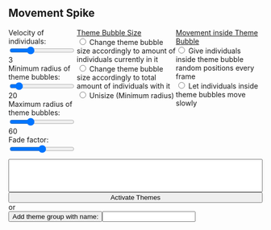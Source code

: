 ## Movement Spike

<div id="upperPanel" class="flexRow">
  <div class="slidecontainer" height="30px">
    <div class="float-left">
      Velocity of individuals: 
      <input type="range" min="0" max="10" value="3" step="1" class="slider" id="velocity-slider">
    </div>
    <div id="velocity-text">
      3
    </div>
    <div class="float-left">
      Minimum radius of theme bubbles: 
      <input type="range" min="1" max="200" value="20" step="1" class="slider" id="min-radius-slider">
    </div>
    <div id="min-radius-text">
      20
    </div>
    <div class="float-left">
      Maximum radius of theme bubbles: 
      <input type="range" min="1" max="200" value="60" step="1" class="slider" id="max-radius-slider">
    </div>
    <div id="max-radius-text">
      60
    </div>
    <div class="float-left">
      Fade factor: 
      <input type="range" min="0" max="100" value="50" step="1" class="slider" id="fade-factor-slider">
      </div>
  </div>
  <div id="preferencePanel" class="flexRow"> 
    <div id="themeBubbleSizeSelect">
    <u> Theme Bubble Size </u> <br>
      <input type="radio" id="singleTheme" name="singleTheme" value="singleTheme">
      <label for="singleTheme"> Change theme bubble size accordingly to amount of individuals currently in it</label><br>
      <input type="radio" id="totalCountTheme" name="totalCountTheme" value="totalCountTheme">
      <label for="totalCountTheme"> Change theme bubble size accordingly to total amount of individuals with it</label><br>
      <input type="radio" id="unisize" name="unisize" value="unisize">
      <label for="unisize"> Unisize (Minimum radius)</label><br>
    </div>
    <div id="movementInsideThemeBubble">
    <u> Movement inside Theme Bubble </u> <br>
      <input type="radio" id="randomMovement" name="randomMovement" value="randomMovement">
      <label for="randomMovement"> Give individuals inside theme bubble random positions every frame </label><br>
      <input type="radio" id="smallMovement" name="smallMovement" value="smallMovement">
      <label for="smallMovement"> Let individuals inside theme bubbles move slowly</label><br>
    </div>
  </div>
</div>

<div id="divCanvas">
  <div id="leftPanel">
    <div id="selectDiv" class="flexColumn">
      <select multiple id="activate-themes-select"></select>
      <button id="themes-select-button"> Activate Themes</button> 
      or
      <div class="flexRow" id="buttonRowDiv"> 
        <button id="group-selected-themes-button"> Add theme group with name:     </button> 
        <input type="text" id="theme-group-name" name="theme-group-name">
      </div>
   </div>
    <svg id="not-active"></svg>
 </div>
  <canvas id="my-canvas"></canvas>
  <svg id="svg"></svg>
</div>



<style>
circle, .circle {
	fill: #b36;
	fill-opacity: 0.8;
}

.circleForm {
  opacity: 0.4;
}


.flexColumn {
  display: flex;
  flex-direction: column;
}

.flexRow {
  display: flex;
  flex-direction: row;
}

.float-left {
  float: left;
}

.slidecontainer {
  padding-bottom: 10px;
}

#activate-themes-select option {
    font-size: 16px;
    padding: 5px;
    background: #ffffff;
}
</style>

<script>
import { AVFParser } from "https://lively-kernel.org/voices/parsing-data/avf-parser.js"
import ForcesStructure from "https://lively-kernel.org/lively4/BP2019RH1/scratch/forces_spike/forces-structure.js"
import CenterCoordinatesForGroups from "https://lively-kernel.org/lively4/BP2019RH1/scratch/forces_spike/center-coordinates.js"
import d3 from "src/external/d3.v5.js";
import d3Hull from "https://d3js.org/d3-polygon.v1.min.js"
import { ReGL } from "./movement-regl-point-wrapper.js"

// Draw svg constants
const MAX_WIDTH = 1600
const MAX_HEIGHT = 1000
const Z_INDEX = 5

// Point constants
const POINT_SIZE = 7

// Center constants
var CENTER_RADIUS = 50
var MAX_RADIUS = 50
var inactive_radius = 35

// Movement constants
var STEP_SIZE = 4

var divCanvas = lively.query(this, "#divCanvas")
var canvas = lively.query(this, "#my-canvas")
canvas.width = MAX_WIDTH
canvas.height = MAX_HEIGHT
canvas.style.position = "absolute"
//const canvas = this.parentElement.querySelector('canvas')
//const ctx = canvas.getContext('2d')

var svg = lively.query(this, '#svg')
svg.style.position = "absolute"
svg.style.width = MAX_WIDTH
svg.style.height = MAX_HEIGHT
svg.style.zIndex = Z_INDEX

var activeDrawBorders = {min_width: MAX_WIDTH * 0.2, max_width: MAX_WIDTH, min_height: 0, max_height: MAX_HEIGHT }
var inactiveDrawBorders = {min_width: 0, max_width: MAX_WIDTH * 0.2, min_height: MAX_HEIGHT * 0.4, max_height: MAX_HEIGHT }

var themesDict = {}

var leftPanel = lively.query(this, "#leftPanel")
leftPanel.style.position = "absolute"
leftPanel.style.float = "left"
leftPanel.style.width = MAX_WIDTH * 0.2 + "px"
leftPanel.style.height = MAX_HEIGHT + "px"


var notActiveSvg = lively.query(this, "#not-active")
//notActiveSvg.style.width = "auto"
notActiveSvg.style.height = MAX_HEIGHT * 0.6 
notActiveSvg.style.width = leftPanel.style.width
notActiveSvg.margin = "10px"
notActiveSvg.style.border = "1px solid black"


var themeSelect = lively.query(this, "#activate-themes-select")
themeSelect.size = 10
themeSelect.style.zIndex = svg.style.zIndex + 1

var selectThemesButton = lively.query(this, "#themes-select-button")
selectThemesButton.style.zIndex = svg.style.zIndex + 1

var groupThemesButton = lively.query(this, "#group-selected-themes-button")
groupThemesButton.style.zIndex = svg.style.zIndex + 1

var groupThemeName = lively.query(this, "#theme-group-name")
groupThemeName.style.zIndex = svg.style.zIndex + 1

var velocitySlider = lively.query(this, "#velocity-slider")
var velocityText = lively.query(this, "#velocity-text")

var minRadiusSlider = lively.query(this, "#min-radius-slider")
var minRadiusText = lively.query(this, "#min-radius-text")

var maxRadiusSlider = lively.query(this, "#max-radius-slider")
var maxRadiusText = lively.query(this, "#max-radius-text")

var fadeFactorSlider = lively.query(this, "#fade-factor-slider")


var singleThemeBubbleSize = lively.query(this, '#singleTheme')
var totalCountThemeBubbleSize = lively.query(this, '#totalCountTheme')
var themeBubbleSizeSelect = lively.query(this, '#themeBubbleSizeSelect')
var unisizeThemeBubbleSize = lively.query(this, "#unisize")
unisizeThemeBubbleSize.checked = true

var randomMovementSelect = lively.query(this, "#randomMovement")
randomMovementSelect.checked = true
var smallMovementSelect = lively.query(this, "#smallMovement")

var d3Svg = d3.select(svg)
var width = svg.width
var height = svg.height

var curThemeBubbleSizeStyle = "unisize"
var curInsideThemeBubbleStrategy = "randomMovement"

var fadeFactor = 50
var maximumWaitTime = 1000 // 1 sec - for one aging step 


// initialize context

var world = this
var context = canvas.getContext("webgl") 

// initialize helper objects

var regl = new ReGL(context)

var fbo = regl.regl.framebuffer({
    width: MAX_WIDTH,
    height: MAX_HEIGHT,
    colorFormat: 'rgba',
    depth: false,
    stencil: false,
  })
  
var pastFbo = regl.regl.framebuffer({
    width: MAX_WIDTH,
    height: MAX_HEIGHT,
    colorFormat: 'rgba',
    depth: false,
    stencil: false,
  })
  
  
const drawFbo = regl.regl({
    framebuffer: fbo,
    frag: `
      precision mediump float;
      varying vec4 fragColor;
      
      void main () {
        float r = 0.0, delta = 0.0, alpha = 1.0;
        vec2 cxy = 2.0 * gl_PointCoord - 1.0;
        r = dot(cxy, cxy);

        if (r > 1.0) {
          discard;
         //gl_FragColor = vec4(0.0,0.0,0.0, 0.2);
        //} else if (r > 0.8) {
          //gl_FragColor = vec4(0.0, 0.0, 0.0, 1);
        } else {
          gl_FragColor = vec4(fragColor[0], fragColor[1], fragColor[2], 0.5);
        }
      }`,
    vert: `
      precision mediump float;
      attribute vec2 position;
      attribute float pointWidth;
      attribute vec4 color;

      varying vec4 fragColor;
      uniform float stageWidth;
      uniform float stageHeight;

      // helper function to transform from pixel space to normalized
      // device coordinates (NDC). In NDC (0,0) is the middle,
      // (-1, 1) is the top left and (1, -1) is the bottom right.
      // Stolen from Peter Beshai's great blog post:
      // http://peterbeshai.com/beautifully-animate-points-with-webgl-and-regl.html
      vec2 normalizeCoords(vec2 position) {
        // read in the positions into x and y vars
        float x = position[0];
        float y = position[1];

        return vec2(
          2.0 * ((x / stageWidth) - 0.5),
          // invert y to treat [0,0] as bottom left in pixel space
          -(2.0 * ((y / stageHeight) - 0.5)));
      }

      void main () {
        gl_PointSize = pointWidth;
        gl_Position = vec4(normalizeCoords(position), 0, 1);
        fragColor = color;
      }`,
      attributes: {
        position: function(context, props) {
          return props.points.map(function(point) {
            return [point.drawing.x, point.drawing.y];
          });
        },
        color: function(context, props) {
          return props.points.map(function(point) {
            let c = point.drawing.color
            return [c.r/255.0, c.g/255.0, c.b/255.0, c.opacity];
          });
        },
        pointWidth: function(context, props) {
          return props.points.map(function(point) {
            return point.drawing.size;
          });
        }
      },

      uniforms: {
        stageWidth: regl.regl.context("drawingBufferWidth"),
        stageHeight: regl.regl.context("drawingBufferHeight"),
      },

      count: function(context, props) {
        return props.points.length;
      },
      primitive: "points"
      
  })


const saveToPastBuffer = regl.regl({
    framebuffer: pastFbo,
    frag: `
    precision mediump float;
    uniform sampler2D texture;
    uniform float opacity;
    varying vec2 uv;
    void main () {
    
      gl_FragColor = vec4(floor(255.0 * texture2D(texture,uv) * opacity) / 255.0);
    }`,

    vert: `
    precision mediump float;
    attribute vec2 position;
    varying vec2 uv;
    void main () {
      uv = vec2(1.0 - position.x, 1.0 - position.y);
      gl_Position = vec4(1.0 - 2.0 * position, 0, 1);
    }`,

    attributes: {
      position: [
        -2, 0,
        0, -2,
        2, 2]
    },
    uniforms: {
      texture: fbo,
      opacity: regl.regl.prop('opacity')
    },
    count: 3    
})
  
const drawBuffer = (sourceBuffer, targetBuffer) => regl.regl({
    framebuffer: targetBuffer,
    frag: `
    precision mediump float;
    uniform sampler2D texture;
    varying vec2 uv;
    void main () {
      gl_FragColor = texture2D(texture, uv);
    }`,

    vert: `
    precision mediump float;
    attribute vec2 position;
    varying vec2 uv;
    void main () {
      uv = vec2(1.0 - position.x, 1.0 - position.y);
      gl_Position = vec4(1.0 - 2.0 * position, 0, 1);
    }`,

    attributes: {
      position: [
        -2, 0,
        0, -2,
        2, 2]
    },

    uniforms: {
      texture: sourceBuffer
    },
    count: 3    
})

const clearBuffer = (buffer) => regl.regl.clear({
        color: [1.0, 1.0, 1.0, 1.0],
        depth: 1,
        stencil: 0,
        framebuffer: buffer
  })

const clearCanvas = clearBuffer(pastFbo)
const drawPastToCurrent = drawBuffer(pastFbo, fbo)
const drawCurrentToScreen = drawBuffer(fbo, null)

var node
var themes
var activeThemeCounts = {}
var d3Centers = [];
var individuals = []

velocitySlider.oninput = function() {
  let value = this.value
  velocityText.innerHTML = value
  STEP_SIZE = +value
};

minRadiusSlider.oninput = function() {
  let value = this.value
  minRadiusText.innerHTML = value
  CENTER_RADIUS = +value
  updateNodes()
};

maxRadiusSlider.oninput = function() {
  let value = this.value
  maxRadiusText.innerHTML = value
  MAX_RADIUS = +value
  updateNodes()
};

fadeFactorSlider.oninput = function() {
  let value = this.value
  fadeFactor = +value
};

singleThemeBubbleSize.onclick = function(){
  if (singleThemeBubbleSize.checked) {
    curThemeBubbleSizeStyle = "singleTheme"
    totalCountThemeBubbleSize.checked = false
    unisizeThemeBubbleSize.checked = false
  } else {
    curThemeBubbleSizeStyle = "unisize"
    unisizeThemeBubbleSize.checked = true
  }
  updateNodes()
};

totalCountThemeBubbleSize.onclick = function(){
  if (totalCountThemeBubbleSize.checked) {
    curThemeBubbleSizeStyle = "totalCountTheme"
    singleThemeBubbleSize.checked = false
    unisizeThemeBubbleSize.checked = false
  } else {
    curThemeBubbleSizeStyle = "unisize"
    unisizeThemeBubbleSize.checked = true
  }
  updateNodes()
};

unisizeThemeBubbleSize.onclick = function(){
  if (unisizeThemeBubbleSize.checked) {
    curThemeBubbleSizeStyle = "unisize"
    singleThemeBubbleSize.checked = false
    totalCountThemeBubbleSize.checked = false
  } else {
    unisizeThemeBubbleSize.checked = true
    lively.notify("To disable unisize Theme Bubble Size select other Theme Bubble Size option.")
  }
  updateNodes()
}

randomMovementSelect.onclick = function(){
  if (randomMovementSelect.checked) {
    curInsideThemeBubbleStrategy = "randomMovement"
    smallMovementSelect.checked = false
  } else {
    curInsideThemeBubbleStrategy = "smallMovement"
    smallMovementSelect.checked = true
  }
};

smallMovementSelect.onclick = function(){
  if (smallMovementSelect.checked) {
    curInsideThemeBubbleStrategy = "smallMovement"
    randomMovementSelect.checked = false
  } else {
    curInsideThemeBubbleStrategy = "randomMovement"
    randomMovementSelect.checked = true
  }
};


 
(async () => {
  let data = await AVFParser.loadCovidData();
  individuals = data
  let points = initData(individuals)
  /*for (var i = 0; i < 20; i++) {
    individuals = individuals.concat(data)
  }*/
  themes = individuals.map( individual => individual.themes['L3'])
  themes = new Set(themes.flat())
  themes = Array.from(themes)
  themes.sort()
  
  themes.forEach(theme => themeSelect.options[themeSelect.options.length] = new Option(theme))
  themes.push("no_active_theme")
  


  themes.forEach(theme => {
    themesDict[theme] = getRandomCoords(inactiveDrawBorders.min_width, inactiveDrawBorders.max_width, inactiveDrawBorders.min_height, inactiveDrawBorders.max_height)
    themesDict[theme]["active"] = false
    themesDict[theme]["radius"] = themesDict[theme].active? CENTER_RADIUS : inactive_radius
    themesDict[theme]["grouped"] = false
    themesDict[theme]["group"] = false
    themesDict[theme]["tag"] = ""
  })
  
  Object.keys(themesDict).forEach(theme => {
    let elem = themesDict[theme]
        elem["theme"] = theme
        d3Centers.push(elem)
  })
  
    activeThemeCounts = calculateActiveThemeCounts(themes, individuals)

  
  node = d3Svg
    .append("g")
    .selectAll(".circle")
    .data(d3Centers)
    .enter()
    .append('g')
    .classed('circle', true)
    .attr("transform", function(d) { return 'translate('+ [d.x, d.y] + ')' })
  
  node
    .append("circle")
    .classed("circleForm", true)
    .attr("r", function(d){return d.radius})
    .on("dblclick", function(d) {return d.active? deactivateTheme(d.theme) : activateTheme(d.theme)})
    .style("fill", function(d) {return d.active ? "red" : "grey"})
    .style("stroke", function(d) {return d.active ? "darkred" : "black"})
    .style("stroke-width", 2)
  
  node
    .append("text")
    .classed("circleText", true)
    .attr('dy', function(d){return d.radius})
    .attr("text-anchor", "middle")
    .attr("alignment-baseline", "hanging")
    .style("fill", function(d) {return d.active ? "red" : "grey"})
    .text(function(d) {return (d.tag != "") ? d.tag : d.theme})
  
  
  node.call(drag)
  
  let newTargetPosBuffer = {}
  let curTargetPosBuffer = {}
  
  let counter = 0;
  var last_time = performance.now()
  var time_now
  var opacity = 1.0

  regl.regl.frame(({time}) => {
    if (!lively.isInBody(divCanvas)) return;
    
    // 1. clear buffers. somehow the points get really jumbled up and disappear when fbo is cleared too quickly (needs some testing, maybe adding depth and stencil resolved it)
    if (counter >= 3) {
      clearBuffer(fbo)
      counter = 0
    }
    counter++
    
    regl.regl.clear({color: [1.0, 1.0, 1.0, 1.0]})

    
    // 2. load pastFbo to fbo
    fbo.use(() => {
      drawPastToCurrent()    
    })
    
    // 3. draw new points to fbo
    drawPointsWithNewCoordinates(points, newTargetPosBuffer, curTargetPosBuffer)


    // 4. draw fbo to screen
    drawCurrentToScreen()
    
    time_now = performance.now()
    if (fadeFactor == 0) {
      opacity = 1.0
    } else if (fadeFactor == 100) {
      opacity = 0.0
    } else if (time_now - last_time > maximumWaitTime - fadeFactor * 100) {
      last_time = time_now
      opacity = 0.99
    } else {
      opacity = 1.0
    }
    
    
    // 5. put fbo to pastFbo and update transparency
    pastFbo.use(() => {
      saveToPastBuffer({
        opacity: opacity
      })    
    })
    
    
  })
})();



function calculateActiveThemeCounts(themes, individuals) {

  let activeThemeCounts = {}
  let activeThemes = themes.filter(isActive)
  activeThemes.forEach( theme => activeThemeCounts[theme] = {})
  individuals.forEach( individual => {
    let individualActiveThemes = individual.themes.L3.filter(isActive)
    individualActiveThemes.forEach( theme => {
      activeThemeCounts[theme].totalCount = (activeThemeCounts[theme].totalCount || 0) + 1
      activeThemeCounts.totalCount = (activeThemeCounts.totalCount || 0) + 1
    })
    if (individualActiveThemes.length == 1) {
      activeThemeCounts[individualActiveThemes[0]].singleCount = (activeThemeCounts[individualActiveThemes[0]].singleCount || 0) + 1
    }
    
  })
  return activeThemeCounts
}

selectThemesButton.addEventListener("click", () => {
  debugger
  let selectedOptions = themeSelect.selectedOptions
  let selectedThemes = Array.from(selectedOptions).map(el => el.value);
  let notSelectedThemes = themes.filter(t => !selectedThemes.includes(t))

  selectedThemes.forEach(theme => activateTheme(theme, false))
  notSelectedThemes.forEach(theme => deactivateTheme(theme))
  
  updateCoordinatesThemesInCircle(selectedThemes)
  clearBuffer(pastFbo)
})

groupThemesButton.addEventListener("click", () => {
  let selectedOptions = themeSelect.selectedOptions
  let selectedThemes = Array.from(selectedOptions).map(el => el.value);
  
  groupThemes(selectedThemes)
  
  clearBuffer(pastFbo)
})

function groupThemes(groupThemes) {
  groupThemes.forEach(theme => {
    themesDict[theme].grouped = true
    themesDict[theme].active = true
  })
  activeThemeCounts = calculateActiveThemeCounts(themes, individuals)
  createJoinedTheme(groupThemes)
  updateGroupedThemeActiveThemeCount(groupThemes)
  updateNodes()
}

function createJoinedTheme(themes){
  themes.sort()
  themesDict[themes] = getRandomCoords(activeDrawBorders.min_width, activeDrawBorders.max_width, activeDrawBorders.min_height, activeDrawBorders.max_height)
  themesDict[themes]["active"] = true
  themesDict[themes]["radius"] = CENTER_RADIUS
  themesDict[themes]["grouped"] = false
  themesDict[themes]["group"] = true
  themesDict[themes]["tag"] = getGroupTag()
  themes.forEach(theme => {
    themesDict[theme].x = themesDict[themes].x
    themesDict[theme].y = themesDict[themes].y
  })
  let elem = themesDict[themes]
  elem["theme"] = themes.sort().join(",")
  d3Centers.push(elem)
}

function getGroupTag() {
  let groupName = groupThemeName.value
  groupThemeName.value = ""
  return groupName
}

function updateGroupedThemeActiveThemeCount(themes) {
  themes.sort()
  activeThemeCounts[themes] = {totalCount: 0, singleCount: 0}
  themes.forEach(theme => {
    activeThemeCounts[themes].totalCount += activeThemeCounts[theme].totalCount
    activeThemeCounts[themes].singleCount += activeThemeCounts[theme].singleCount
  })
}

function activateTheme(theme, updateCoordinates = true) {

  if (updateCoordinates) {
    updateCoordinatesTheme(theme, activeDrawBorders)
  }
  
  themesDict[theme].active = true
  updateNodes()
  highlightSelectedTheme(theme)
}

function highlightSelectedTheme(theme) {
    Array.from(themeSelect.options).forEach((themeOption, index) => {
    if (themeOption.value === theme) {
      Array.from(themeSelect.options)[index].selected = "selected"
    }
  })
}

function dishighlightSelectedTheme(theme) {
    Array.from(themeSelect.options).forEach((themeOption, index) => {
    if (themeOption.value === theme) {
      Array.from(themeSelect.options)[index].selected = false
    }
  })
}

function deactivateTheme(theme, updateCoordinates = true) { 
  if (!themesDict[theme]) return
  if (themesDict[theme].group) {
    deactivateThemeGroup(theme, updateCoordinates)
    return
  } 
  if (updateCoordinates) {
    updateCoordinatesTheme(theme, inactiveDrawBorders)
  }
  themesDict[theme].active = false
  updateNodes()
  dishighlightSelectedTheme(theme)
}

function deactivateThemeGroup(theme, updateCoordinates) {
  let groupedThemes = theme.split(",")
  groupedThemes.forEach(groupedTheme => {
    themesDict[groupedTheme].grouped = false
    deactivateTheme(groupedTheme, true)
  })
  delete themesDict[theme]
  d3Centers.splice(d3Centers.findIndex(center => center.theme === theme), 1)
  updateNodes()
}

function updateCoordinatesTheme(theme, drawBorders) {
    let newCoords = getRandomCoords(drawBorders.min_width, drawBorders.max_width, drawBorders.min_height, drawBorders.max_height)
    themesDict[theme].x = newCoords.x
    themesDict[theme].y = newCoords.y
}

function updateCoordinatesThemesInCircle(themes) {
  let count = themes.length
  let angle = (2 * Math.PI) / count
  let middlePoint = calculateMiddlePointOfDrawBorders(activeDrawBorders)
  let radius = calculateRadiusOfDrawBorders(activeDrawBorders, 0.5)
  
  for (var i = 0; i < count; i++) {
    let curAngle = i * angle
    let x = middlePoint.x + radius * Math.cos(curAngle)
    let y = middlePoint.y + radius * Math.sin(curAngle)
    themesDict[themes[i]].x = x
    themesDict[themes[i]].y = y
  }
  updateNodes()
}

function calculateMiddlePointOfDrawBorders(drawBorders) {
  return {x: drawBorders.min_width + (drawBorders.max_width - drawBorders.min_width) / 2, y: drawBorders.min_height + (drawBorders.max_height - drawBorders.min_height) / 2}
}

function calculateRadiusOfDrawBorders(drawBorders, factor = 1) {
  let minDist = drawBorders.max_height - drawBorders.min_height < drawBorders.max_width - drawBorders.min_width ? drawBorders.max_height - drawBorders.min_height : drawBorders.max_width - drawBorders.min_height
  return (minDist / 2) * factor
}

function inside(position, drawBorders) {
  return (position.x >= drawBorders.min_width && position.x <= drawBorders.max_width && position.y >= drawBorders.min_height && position.y <= drawBorders.max_height)
}

function updateThemeRadius(sizeStyle = "unisize") {

  activeThemeCounts = calculateActiveThemeCounts(themes, individuals)
  let radiusFunc = unisizeRadius
  if (sizeStyle == "singleTheme") {
    radiusFunc = calculateSingleThemeRadius
  } else if (sizeStyle == "totalCountTheme") {
    radiusFunc = calculateTotalCountThemeRadius
  }
  //debugger
  Object.keys(themesDict).forEach( theme =>
    themesDict[theme]["radius"] = radiusFunc(theme)
  )
  
}

let unisizeRadius = function(theme) {
  if (!isActive(theme)) return inactive_radius
  return CENTER_RADIUS
}

let calculateSingleThemeRadius = function(theme) {
  if (!isActive(theme)) return inactive_radius
  return CENTER_RADIUS + (MAX_RADIUS - CENTER_RADIUS) * (activeThemeCounts[theme].singleCount || 0) / activeThemeCounts.totalCount
}

let calculateTotalCountThemeRadius = function(theme) {
  if (!isActive(theme)) return inactive_radius
  return CENTER_RADIUS + (MAX_RADIUS - CENTER_RADIUS) * activeThemeCounts[theme].totalCount / activeThemeCounts.totalCount
}

function updateNodes(sizeStyle = "unisize") {
  
  updateThemeRadius(curThemeBubbleSizeStyle)
  //debugger
  node = d3Svg
    .selectAll(".circle")
    .data(d3Centers)
    
    
  node.exit().remove()
    
  var enter = node.enter()
    .append("g")
    .classed('circle', true)
    .attr("transform", function(d) { return 'translate('+ [d.x, d.y] + ')' })

  enter
    .append("circle")
    .classed("circleForm", true)
    .style("stroke-width", 2)
    .on("dblclick", function(d) {return d.active? deactivateTheme(d.theme) : activateTheme(d.theme)})
    
  enter
    .append("text")
    .classed("circleText", true)
    .attr("text-anchor", "middle")
    .attr("alignment-baseline", "hanging")
    .text(function(d) {return (d.tag != "") ? d.tag : d.theme})
      
  node = node.merge(enter)
    .attr("transform", function(d) { return 'translate('+ [d.x, d.y] + ')' })
  
  
    
  node
    .selectAll('.circleForm')
    .attr("r", function(d) {return d.radius})
    .style("opacity", function(d) {return d.grouped ? 0.0 : 0.4})
    .style("fill", function(d) {return d.active ? "red" : "grey"}) 
    .style("stroke", function(d) {return d.active ? "darkred" : "black"})
  
  node
    .selectAll('.circleText')
    .style("opacity", function(d) {return d.grouped ? 0.0 : 1.0})
    .attr('dy', function(d){return d.radius})
    .style("fill", function(d) {return d.active ? "red" : "grey"})
    
  node.call(drag)
}


function randomFromInterval(min, max) {
  return Math.random() * (max - min) + min
}

function randomIntFromInterval(min, max) {
  return Math.floor(randomFromInterval(min, max))
}

function getRandomCoords(min_width = 0, max_width = MAX_WIDTH, min_height = 0, max_height = MAX_HEIGHT) {
  return {x: randomIntFromInterval(min_width, max_width), y: randomIntFromInterval(min_height, max_height)}
}

function initData(data) {
  let result = data
  
  for (var i = 0; i < result.length; i++) {
    let x = randomIntFromInterval(2 * CENTER_RADIUS, MAX_WIDTH - 2 * CENTER_RADIUS)
    let y = randomIntFromInterval(2 * CENTER_RADIUS, MAX_HEIGHT - 2 * CENTER_RADIUS)
    let c = d3.rgb(255,0,0)
    c["opacity"] = 1
    result[i]["drawing"] = {
      id: i,
      y: y,
      x: x,
      sy: y,
      sx: x,
      highlighted: false,
      size: POINT_SIZE,
      color: c,
      defaultColor: d3.rgb(255,0,0),
      nextThemePointDestination: 0
    };
  }
  
  return result

}

const drawPointsWithNewCoordinates = (points, newTargetPosBuffer, curTargetPosBuffer) => { 
  
  points.forEach((point) => {
      let newTargetPosition = getTargetPosition(points, point, STEP_SIZE, newTargetPosBuffer, curTargetPosBuffer)
      point.drawing.x = newTargetPosition.x
      point.drawing.y = newTargetPosition.y
  });
  
  fbo.use(() => {
    drawFbo({
      points: points
    })
  })
}

function reachedTargetPos(targetPos, point, stepsize) {
  return Math.abs(targetPos.x - point.drawing.x) <= themesDict[getTargetTheme(point)].radius && Math.abs(targetPos.y - point.drawing.y) <= themesDict[getTargetTheme(point)].radius
}

function getTargetTheme(point) {
  return point.themes.L3[point.drawing.nextThemePointDestination]
}

function getNextThemePointIndex(point) {
  //return randomIntFromInterval(0, point.themes.L3.length - 1)
  return (point.drawing.nextThemePointDestination + 1) % point.themes.L3.length
}

function getTargetPosByTheme(point) {
  return themesDict[point.themes.L3[point.drawing.nextThemePointDestination]]
}

const isActive = (theme) => themesDict[theme].active

function getTargetPosition(points, point, stepsize, newTargetPosBuffer, curTargetPosBuffer) {
  
  // question 2
  let curTargetPos = getTargetPosByTheme(point)
  
  //question 1
  
  let activeThemes = point.themes.L3.filter(isActive)
  
  if (activeThemes.length == 0) {
    newTargetPosBuffer.x = themesDict["no_active_theme"].x
    newTargetPosBuffer.y = themesDict["no_active_theme"].y
    return newTargetPosBuffer
  }
  
  if (activeThemes.length == 1 && reachedTargetPos(curTargetPos, point, stepsize)) {
  return updateTargetPosBufferInsideThemeBubble(newTargetPosBuffer, curTargetPos, point, activeThemes)
  } else if (!isActive(point.themes.L3[point.drawing.nextThemePointDestination]) || reachedTargetPos(curTargetPos, point, stepsize)) {
    point.drawing.nextThemePointDestination = getNextThemePointIndex(point)
  }

  let xDiff = Math.abs(curTargetPos.x - point.drawing.x)
  let yDiff = Math.abs(curTargetPos.y - point.drawing.y)
  let alpha = 5.0
  
  if (xDiff > yDiff) {
    if (curTargetPos.x - point.drawing.x > 0) {
      newTargetPosBuffer.x = point.drawing.x + stepsize;
    } else {
      newTargetPosBuffer.x = point.drawing.x - stepsize;
    }
    if (curTargetPos.y - point.drawing.y > 0) {
      newTargetPosBuffer.y = point.drawing.y + stepsize * (yDiff / xDiff) * Math.random() * alpha;
    } else {
      newTargetPosBuffer.y = point.drawing.y - stepsize * (yDiff / xDiff) * Math.random() * alpha;
    }
  } else {   
    if (curTargetPos.x - point.drawing.x > 0) {
      newTargetPosBuffer.x = point.drawing.x + stepsize * (xDiff / yDiff) * Math.random() * alpha;
    } else {
      newTargetPosBuffer.x = point.drawing.x - stepsize * (xDiff / yDiff) * Math.random() * alpha;
    }
    if (curTargetPos.y - point.drawing.y > 0) {
      newTargetPosBuffer.y = point.drawing.y + stepsize;
    } else {
      newTargetPosBuffer.y = point.drawing.y - stepsize;
    }
  }
  
  return newTargetPosBuffer
}

function updateTargetPosBufferInsideThemeBubble(newTargetPosBuffer, curTargetPosBuffer, point, activeThemes) {
  if (curInsideThemeBubbleStrategy == "randomMovement") {
    return updateTargetPosInsideThemeBubbleRandom(newTargetPosBuffer, curTargetPosBuffer, point, activeThemes)
  } else if (curInsideThemeBubbleStrategy == "smallMovement") {
    return updateTargetPosInsideThemeBubbleSmallMovement(newTargetPosBuffer, curTargetPosBuffer, point, activeThemes)
  } else {
    lively.notify("No known updateTargetPosBufferInsideThemeBubble strategy given, curInsideThemeBubbleStartegy >>>", curInsideThemeBubbleStrategy)
  }
}

function updateTargetPosInsideThemeBubbleSmallMovement(newTargetPosBuffer, curTargetPosBuffer, point, activeThemes) {
    let inner_radius = 1 //CENTER_RADIUS * 0.8
    let r = Math.sqrt(inner_radius * Math.random())
    let theta = Math.random() * Math.PI * 2;
    newTargetPosBuffer.x = point.drawing.x + r * Math.cos(theta)
    newTargetPosBuffer.y = point.drawing.y + r * Math.sin(theta)
    return newTargetPosBuffer
}

function updateTargetPosInsideThemeBubbleRandom(newTargetPosBuffer,curTargetPosBuffer, point, activeThemes) {
    let inner_radius = themesDict[activeThemes.first].radius * 0.7
    let r = inner_radius * Math.random()
    let theta = Math.random() * Math.PI * 2;
    
    newTargetPosBuffer.x = curTargetPosBuffer.x + r * Math.cos(theta)
    newTargetPosBuffer.y = curTargetPosBuffer.y + r * Math.sin(theta)
    return newTargetPosBuffer
}

function updateTargetPosInsideThemeBubbleLeosStrategy(newTargetPosBuffer, curTargetPosBuffer, point, activeThemes) {
    newTargetPosBuffer.x = point.drawing.x + r * Math.cos(theta)
    newTargetPosBuffer.y = point.drawing.y + r * Math.sin(theta)
    curTargetPosBuffer.x = point.drawing.x + CENTER_RADIUS * Math.cos(theta)
    curTargetPosBuffer.y = point.drawing.y + CENTER_RADIUS * Math.sin(theta)
  
}

var drag = d3.drag().on("drag", function(d, i) {
  clearBuffer(pastFbo)
  
  var dx = d3.event.dx, dy = d3.event.dy
  var newPos = {x: d.x + dx, y: d.y + dy}

  if (inside(newPos, activeDrawBorders) && !d.active) {
    activateTheme(d.theme, false)
  } else if (inside(newPos, inactiveDrawBorders) && d.active) {
    deactivateTheme(d.theme, false)
  } else if (!inside(newPos, activeDrawBorders) && !inside(newPos, inactiveDrawBorders)) {
    return;
  } 
  if (!themesDict[d.theme]) return
  
  d.x += dx
  d.y += dy
  themesDict[d.theme].x = d.x
  themesDict[d.theme].y = d.y
  d.theme.split(",").forEach(theme => {
    themesDict[theme].x = d.x
    themesDict[theme].y = d.y
  })
  d3.select(this).attr("transform", "translate(" + [d.x, d.y] + ")" )
})


</script>